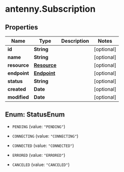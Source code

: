 # antenny.Subscription

## Properties

Name | Type | Description | Notes
------------ | ------------- | ------------- | -------------
**id** | **String** |  | [optional] 
**name** | **String** |  | [optional] 
**resource** | [**Resource**](Resource.md) |  | [optional] 
**endpoint** | [**Endpoint**](Endpoint.md) |  | [optional] 
**status** | **String** |  | [optional] 
**created** | **Date** |  | [optional] 
**modified** | **Date** |  | [optional] 



## Enum: StatusEnum


* `PENDING` (value: `"PENDING"`)

* `CONNECTING` (value: `"CONNECTING"`)

* `CONNECTED` (value: `"CONNECTED"`)

* `ERRORED` (value: `"ERRORED"`)

* `CANCELED` (value: `"CANCELED"`)




